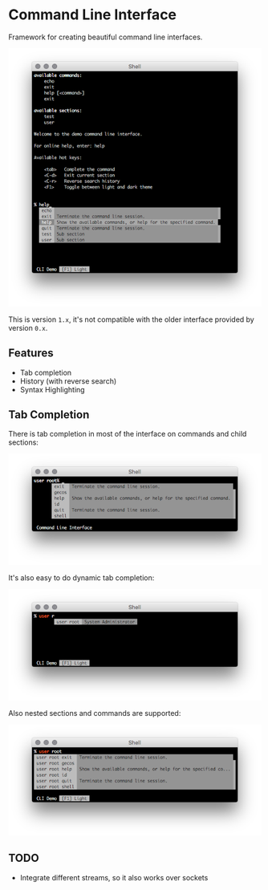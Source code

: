 # Command Line Interface

Framework for creating beautiful command line interfaces.

![demo](doc/demo.png)

This is version ``1.x``, it's not compatible with the older interface provided
by version ``0.x``.

## Features

  * Tab completion
  * History (with reverse search)
  * Syntax Highlighting

## Tab Completion

There is tab completion in most of the interface on commands and child sections:

![complete](doc/complete.png)

It's also easy to do dynamic tab completion:

![complete-dynamic](doc/complete-dynamic.png)

Also nested sections and commands are supported:

![complete-sub](doc/complete-sub.png)

## TODO

  * Integrate different streams, so it also works over sockets

